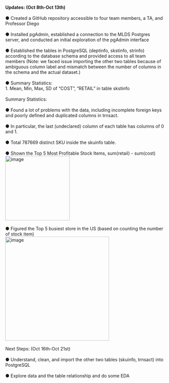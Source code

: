 **Updates: (Oct 8th-Oct 13th)**
<br /> 
<br /> ●	Created a GitHub repository accessible to four team members, a TA, and Professor Diego
<br /> 
<br /> ●	Installed pgAdmin, established a connection to the MLDS Postgres server, and conducted an initial exploration of the pgAdmin interface
<br /> 
<br /> ●	Established the tables in PostgreSQL (deptinfo, skstinfo, strinfo) according to the database schema and provided access to all team members (Note: we faced issue importing the other two tables because of ambiguous column label and mismatch between the number of columns in the schema and the actual dataset.)
<br /> 
<br /> ●	Summary Statistics:
<br /> 1.	Mean, Min, Max, SD of “COST”, “RETAIL” in table skstinfo
<br /> 
<br /> Summary Statistics:
<br /> 
<br /> ●	Found a lot of problems with the data, including incomplete foreign keys and poorly defined and duplicated columns in trnsact. 
<br /> 
<br /> ●	In particular, the last (undeclared) column of each table has columns of 0 and 1. 
<br /> 
<br /> ●	Total 787669 distinct SKU inside the skuinfo table. 
<br /> 
<br /> ●	Shown the Top 5 Most Profitable Stock Items, sum(retail) - sum(cost)
<br /> <img width="203" alt="image" src="https://github.com/MSIA/MLDS400_Group3-Ye-Joon-Han-Jiayue-Tian-Wesley-Wang-Yumin-Zhang/assets/145531369/2631a4a2-485d-4148-a752-9545d954b0f9">
<br /> 
<br /> ●	Figured the Top 5 busiest store in the US (based on counting the number of stock item)
<br /> <img width="327" alt="image" src="https://github.com/MSIA/MLDS400_Group3-Ye-Joon-Han-Jiayue-Tian-Wesley-Wang-Yumin-Zhang/assets/145531369/6ff399d1-6d86-43e0-9f33-d879f49b4bf6">
<br /> 
<br /> Next Steps: (Oct 16th-Oct 21st)
<br /> 
<br /> ●	Understand, clean, and import the other two tables (skuinfo, trnsact) into PostgreSQL
<br /> 
<br /> ●	Explore data and the table relationship and do some EDA
